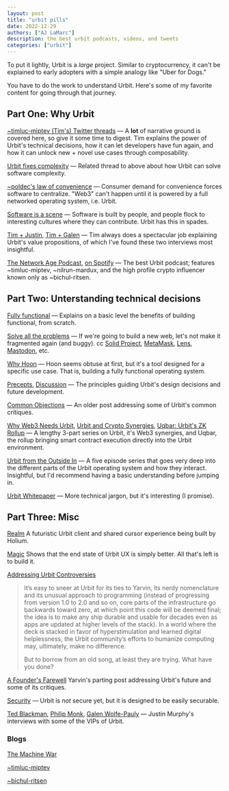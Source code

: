 ```yaml
---
layout: post
title: "urbit pills"
date: 2022-12-29
authors: ["AJ LaMarc"]
description: the best urbit podcasts, videos, and tweets
categories: ["urbit"]
---
```


To put it lightly, Urbit is a _large_ project. Similar to cryptocurrency, it
can't be explained to early adopters with a simple analogy like "Uber for Dogs."

You have to do the work to understand Urbit. Here's some of my favorite content
for going through that journey.

## Part One: Why Urbit

[~timluc-miptev (Tim's) Twitter threads](https://twitter.com/basileSportif/status/1548652364940267521?s=20&t=_3dmxIcE3O_toJW6qehCZg)
— A **lot** of narrative ground is covered here, so give it some time to digest.
Tim explains the power of Urbit's technical decisions, how it can let developers
have fun again, and how it can unlock new + novel use cases through composability.

[Urbit fixes complexity](https://twitter.com/pcmonk/status/1201298411011629063?s=20&t=IKDE-2no3yZOY37FwhBMyA)
— Related thread to above about how Urbit can solve software complexity.

[~poldec's law of convenience](https://twitter.com/TheCombineDAO/status/1569387340618948613?s=20&t=0ksYSNokq7Yp-3oeSxYVYw)
— Consumer demand for convenience forces software to centralize. "Web3" can't happen until it is powered by a full networked operating system, i.e. Urbit.

[Software is a scene](https://twitter.com/thecombinedao/status/1579576999152353280?s=46&t=6TeyhbtwGNBsHhEzAKhrFA)
— Software is built by people, and people flock to interesting cultures where they can
contribute. Urbit has this in spades.

[Tim + Justin](https://youtu.be/kDysDg6JYiw), [Tim + Galen](https://www.youtube.com/live/efwZ-_ewrXk?feature=share) — Tim always does a spectacular job explaining Urbit's value propositions, of which I've found these two interviews most insightful.

[The Network Age Podcast](https://uqbar.network/age), [on Spotify](https://open.spotify.com/show/5VN9BwLfVhIoPpfoAPzGTC?si=ejBuOxmWSveApyvDklhUlw) — The best Urbit podcast; features ~timluc-miptev, ~nilrun-mardux, and the high profile crypto influencer known only as ~bichul-ritsen.

## Part Two: Unterstanding technical decisions

[Fully functional](https://twitter.com/rovnys/status/1543571512841617408?s=20&t=E5cTuQ8t4EfOBN2hoi70Sw)
— Explains on a basic level the benefits of building functional, from scratch.

[Solve all the problems](https://twitter.com/rovnys/status/1532204595040112647?s=46&t=aUPfnQ76eCxOUy9m3UVnWw)
— If we're going to build a new web, let's not make it fragmented again (and buggy).
cc [Solid Project](https://solidproject.org/), [MetaMask](https://metamask.io/), [Lens](https://www.lens.xyz/), [Mastodon](https://joinmastodon.org/), etc.

[Why Hoon](https://urbit.org/blog/why-hoon) — Hoon seems obtuse at first, but it's a tool designed for a specific use case. That is, building a fully functional operating system.

[Precepts](https://urbit.org/blog/precepts), [Discussion](https://urbit.org/blog/precepts-discussion) — The principles guiding Urbit's design decisions and future development.

[Common Objections](https://urbit.org/blog/common-objections-to-urbit) — An older post addressing some of Urbit's common critiques.

[Why Web3 Needs Urbit](https://medium.com/chorus-one/why-web3-needs-urbit-dfcaaf75e0a8), [Urbit and Crypto Synergies](https://medium.com/chorus-one/urbit-and-crypto-synergies-4eb47cffb5d), [Uqbar: Urbit's ZK Rollup](https://medium.com/chorus-one/uqbar-a-unified-execution-environment-for-on-chain-and-off-chain-data-6d5e853abad4)
— A lengthy 3-part series on Urbit, it's Web3 synergies, and Uqbar, the rollup bringing
smart contract execution directly into the Urbit environment.

[Urbit from the Outside In](https://www.youtube.com/watch?v=8kFlNMqKfiU&list=PLr1rxFPCJtPhJAbuaS1qJ7NzVmax1PDNV&ab_channel=UrbitCommunity) — A five episode series that goes very deep into the different parts of the Urbit operating system and how they interact. Insightful, but I'd recommend having a basic understanding before jumping in.

[Urbit Whitepaper](https://media.urbit.org/whitepaper.pdf) — More technical jargon, but it's interesting (I promise).

## Part Three: Misc

[Realm](https://www.youtube.com/watch?v=0H-sT210164&ab_channel=Holium) A futuristic Urbit client and shared cursor experience being built by Holium.

[Magic](https://urbit.org/blog/magic) Shows that the end state of Urbit UX is simply better. All that's left is to build it.

[Addressing Urbit Controversies](https://www.coindesk.com/layer2/2022/09/24/urbit-is-web3-weird-and-wonderful-and-i-dont-care-who-made-it/)

<blockquote>
It’s easy to sneer at Urbit for its ties to Yarvin, its nerdy nomenclature and its unusual approach to programming (instead of progressing from version 1.0 to 2.0 and so on, core parts of the infrastructure go backwards toward zero, at which point this code will be deemed final; the idea is to make any ship durable and usable for decades even as apps are updated at higher levels of the stack). In a world where the deck is stacked in favor of hyperstimulation and learned digital helplessness, the Urbit community’s efforts to humanize computing may, ultimately, make no difference.

But to borrow from an old song, at least they are trying. What have you done?

</blockquote>

[A Founder's Farewell](https://urbit.org/blog/a-founders-farewell) Yarvin's parting post addressing Urbit's future and some of its critiques.

[Security](https://twitter.com/pcmonk/status/1563634078779592709?s=20&t=GYu6ulUv5BqEfF9pAxZ68A)
— Urbit is _not_ secure yet, but it is designed to be easily securable.

[Ted Blackman](https://open.spotify.com/episode/39kInwNQ6jbq2oyiWqS3LN?si=ENigJadKT3qzBWLcs9feZQ), [Philip Monk](https://open.spotify.com/episode/4candmSesYPnVjRBIvQDFa?si=xKLCmh_gRXeuVHpPG4l1GQ), [Galen Wolfe-Pauly](https://open.spotify.com/episode/3HGXvRTn6MofARkxyamx0t?si=0N3MMOGaSQulAaee0qL8lw) — Justin Murphy's interviews with some of the VIPs of Urbit.

### Blogs

[The Machine War](https://machinewar.substack.com/)

[~timluc-miptev](https://blog.timlucmiptev.space/)

[~bichul-ritsen](https://bichulritsen.substack.com/)
